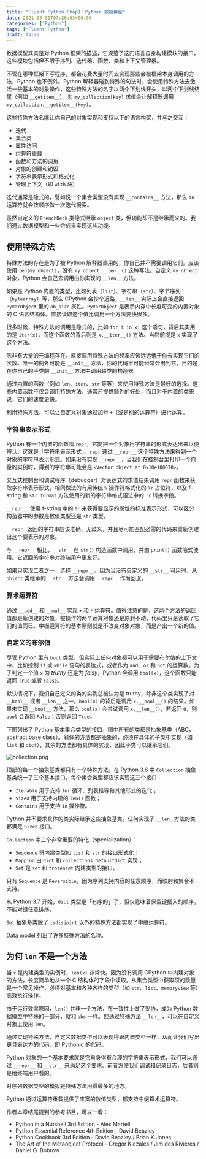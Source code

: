```yaml
---
title: "Fluent Python Chap1：Python 数据模型"
date: 2021-05-01T07:26:03+08:00
categories: ["Python"]
tags: ["Fluent Python"]
draft: false
---
```


数据模型其实是对 Python 框架的描述，它规范了这门语言自身构建模块的接口，这些模块包括但不限于序列、迭代器、函数、类和上下文管理器。

不管在哪种框架下写程序，都会花费大量时间去实现那些会被框架本身调用的方法，Python 也不例外。Python 解释器碰到特殊的句法时，会使用特殊方法去激活一些基本的对象操作，这些特殊方法的名字以两个下划线开头，以两个下划线结尾（例如 `__getitem__`）。对 `my_collection[key]` 求值会让解释器调用 `my_collection.__getitem__(key)`。

<!--more-->

这些特殊方法名能让你自己的对象实现和支持以下的语言构架，并与之交互：

- 迭代
-  集合类
-  属性访问
-  运算符重载
-  函数和方法的调用
-  对象的创建和销毁
-  字符串表示形式和格式化
-  管理上下文（即 `with` 块）

迭代通常是隐式的，譬如说一个集合类型没有实现 `__contains__` 方法，那么 `in` 运算符就会按顺序做一次迭代搜索。

虽然自定义的 `FrenchDeck` 类隐式继承 `object` 类，但功能却不是继承而来的。我们通过数据模型和一些合成来实现这些功能。

## 使用特殊方法

特殊方法的存在是为了被 Python 解释器调用的，你自己并不需要调用它们。应该使用 `len(my_object)`，没有 `my_object.__len__()` 这种写法。自定义 `my_object` 对象，Python 会自己去调用由你实现的 `__len__` 方法。

如果是 Python 内置的类型，比如列表（`list`）、字符串（`str`）、字节序列（`bytearray`）等，那么 CPython 会抄个近路，`__len__` 实际上会直接返回 `PyVarObject` 里的 `ob_size` 属性。`PyVarObject` 是表示内存中长度可变的内置对象的 C 语言结构体。直接读取这个值比调用一个方法要快很多。

很多时候，特殊方法的调用是隐式的，比如 `for i in x:` 这个语句，背后其实用的是 `iter(x)`，而这个函数的背后则是 `x.__iter__()` 方法。当然前提是 `x` 实现了这个方法。

除非有大量的元编程存在，直接调用特殊方法的频率应该远远低于你去实现它们的次数。唯一的例外可能是 `__init__` 方法，你的代码里可能经常会用到它，目的是在你自己的子类的 `__init__` 方法中调用超类的构造器。

通过内置的函数（例如 `len`、`iter`、`str` 等等）来使用特殊方法是最好的选择。这些内置函数不仅会调用特殊方法，通常还提供额外的好处，而且对于内置的类来说，它们的速度更快。

利用特殊方法，可以让自定义对象通过加号 `+`（或是别的运算符）进行运算。

### 字符串表示形式

Python 有一个内置的函数叫 `repr`，它能把一个对象用字符串的形式表达出来以便辨认，这就是「字符串表示形式」。`repr` 通过 `__repr__` 这个特殊方法来得到一个对象的字符串表示形式。如果没有实现 `__repr__`，当我们在控制台里打印一个向量的实例时，得到的字符串可能会是 `<Vector object at 0x10e100070>`。

交互式控制台和调试程序（debugger）对表达式的求值结果调用 `repr` 函数来获取字符串表示形式，相同做法的有用传统 `%` 操作符格式化的 `%r` 占位符，以及 f-string 和 `str.format` 方法使用的新的字符串格式语法中的 `!r` 转换字段。

`__repr__` 使用 f-string 中的 `!r` 来获得要显示的属性的标准表示形式，可以区分构造器中的参数是数值类型还是 `str` 类型。

`__repr_` 返回的字符串应该准确、无歧义，并且尽可能匹配必需的代码来重新创建出这个要表示的对象。

与 `__repr__` 相比，`__str__`  在 `str()` 构造函数中调用，并由 `print()` 函数隐式使用。它返回的字符串对终端用户更友好。

如果只实现二者之一，选择 `__repr__`。因为当没有自定义的 `__str__` 可用时，从 `object` 类继承的 `__str__` 方法会调用 `__repr__` 作为回退。

### 算术运算符

通过 `__add__` 和 `__mul__` 实现 `+` 和 `*` 运算符。值得注意的是，这两个方法的返回值都是新创建的对象，被操作的两个运算对象还是原封不动，代码里只是读取了它们的值而已。中缀运算符的基本原则就是不改变对象对象，而是产出一个新的值。

### 自定义的布尔值

尽管 Python 里有 `bool` 类型，但实际上任何对象都可以用于需要布尔值的上下文中，比如控制 `if` 或 `while` 语句的表达式，或者作为 `and`、`or` 和 `not` 的运算数。为了判定一个值 `x` 为 *truthy* 还是为 *falsy*，Python 会调用 `bool(x)`，这个函数只能返回 `True` 或者 `False`。

默认情况下，我们自己定义的类的实例总被认为是 truthy，除非这个类实现了对 `__bool__` 或者 `__len__` 之一。`bool(x)` 的背后是调用 `x.__bool__()` 的结果。如果未实现 `__bool__` 方法，那么 `bool(x)` 会尝试调用 `x.__len__()`，若返回 `0`，则 `bool` 会返回 `False`；否则返回 `True`。

下图列出了 Python 基本集合类型的接口，图中所有的类都是抽象基类（ABC，abstract base class）。斜体的方法都是抽象的，必须在具体的子类中实现（如 `list` 和 `dict`），其余的方法都有具体的实现，因此子类可以继承它们。

![collection.png](https://i.loli.net/2021/05/01/y3AQsqlY4wIRL7X.png)

顶部的每一个抽象基类都只有一个特殊方法。在 Python 3.6 中 `Collection` 抽象基类统一了三个基本接口，每个集合类型都应该实现这三个接口：

- `Iterable` 用于支持 `for` 循环、列表推导和其他形式的迭代；
- `Sized` 用于支持内建的 `len()` 函数；
- `Contains` 用于支持 `in` 操作符。

Python 并不要求具体的类实际继承这些抽象基类。任何实现了 `__len_` 方法的类都满足 `Sized` 接口。

`Collection` 中三个非常重要的特化（specialization）：

- `Sequence` 将内建类型如 `list` 和 `str` 的接口形式化；
- `Mapping` 由 `dict` 和 `collections.defaultdict` 实现；
- `Set` 是 `set` 和 `frozenset` 内建类型的接口。

只有 `Sequence` 是 `Reversible`，因为序列支持内容的任意顺序，而映射和集合不支持。

从 Python 3.7 开始，`dict` 类型是「有序的」了，但仅意味着保留键插入的顺序，不能对键任意排序。

`Set` 抽象基类除了 `isdisjoint` 以外的特殊方法都实现了中缀运算符。

[Data model ](https://docs.python.org/3/reference/datamodel.html#special-method-names) 列出了许多特殊方法的名称。

## 为何 `len` 不是一个方法

当 `x` 是内建类型的实例时，`len(x)` 非常快。因为没有调用 CPython 中内建对象的方法，长度简单地从一个 C 结构体的字段中读取。从集合类型中获取项的数量是一个常见操作，必须对基本和各种各样的类型（如 `str`、`list`、`memoryview` 等）高效执行操作。

由于运行效率原因，`len()` 并非一个方法，在一致性上做了妥协，成为 Python 数据模型中特殊的一部分，就和 `abs` 一样。但通过特殊方法 `__len__`，可以在自定义对象上使用 `len`。

通过实现特殊方法，自定义数据类型可以表现得跟内置类型一样，从而让我们写出更具表达力的代码，即 Pythonic 的代码。

Python 对象的一个基本要求就是它自身得有合理的字符串表示形式，我们可以通过 `__repr__` 和 `__str__` 来满足这个要求。前者方便我们调试和记录日志，后者则是给终端用户看的。

对序列数据类型的模拟是特殊方法用得最多的地方。

Python 通过运算符重载提供了丰富的数值类型，都支持中缀算术运算符。

作者本章结尾提到的参考书目，可以一看：

- Python in a Nutshell 3rd Edition - Alex Martelli
- Python Essential Reference 4th Edition - David Beazley
- Python Cookbook 3rd Edition - David Beazley / Brian K.Jones
- The Art of the Metaobject Protocol - Gregor Kiczales / Jim des Rivieres / Daniel G. Bobrow